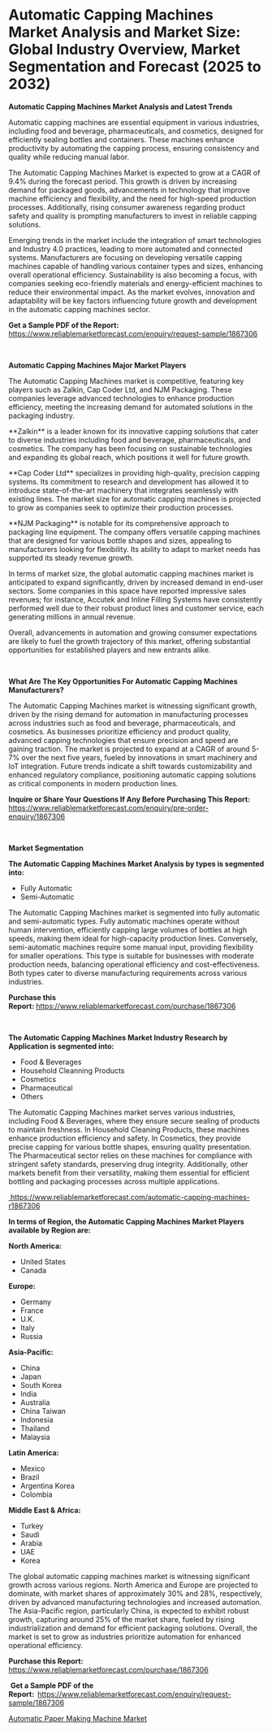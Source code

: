 <p><h1>Automatic Capping Machines Market Analysis and Market Size: Global Industry Overview, Market Segmentation and Forecast (2025 to 2032)</h1></p><p><strong>Automatic Capping Machines Market Analysis and Latest Trends</strong></p>
<p><p>Automatic capping machines are essential equipment in various industries, including food and beverage, pharmaceuticals, and cosmetics, designed for efficiently sealing bottles and containers. These machines enhance productivity by automating the capping process, ensuring consistency and quality while reducing manual labor.</p><p>The Automatic Capping Machines Market is expected to grow at a CAGR of 9.4% during the forecast period. This growth is driven by increasing demand for packaged goods, advancements in technology that improve machine efficiency and flexibility, and the need for high-speed production processes. Additionally, rising consumer awareness regarding product safety and quality is prompting manufacturers to invest in reliable capping solutions.</p><p>Emerging trends in the market include the integration of smart technologies and Industry 4.0 practices, leading to more automated and connected systems. Manufacturers are focusing on developing versatile capping machines capable of handling various container types and sizes, enhancing overall operational efficiency. Sustainability is also becoming a focus, with companies seeking eco-friendly materials and energy-efficient machines to reduce their environmental impact. As the market evolves, innovation and adaptability will be key factors influencing future growth and development in the automatic capping machines sector.</p></p>
<p><strong>Get a Sample PDF of the Report:&nbsp;</strong> <a href="https://www.reliablemarketforecast.com/enquiry/request-sample/1867306?utm_campaign=2320&utm_medium=2&utm_source=Github&utm_content=ia&utm_term=10042025&utm_id=automatic-capping-machines">https://www.reliablemarketforecast.com/enquiry/request-sample/1867306</a></p>
<p>&nbsp;</p>
<p><strong>Automatic Capping Machines Major Market Players</strong></p>
<p><p>The Automatic Capping Machines market is competitive, featuring key players such as Zalkin, Cap Coder Ltd, and NJM Packaging. These companies leverage advanced technologies to enhance production efficiency, meeting the increasing demand for automated solutions in the packaging industry.</p><p>**Zalkin** is a leader known for its innovative capping solutions that cater to diverse industries including food and beverage, pharmaceuticals, and cosmetics. The company has been focusing on sustainable technologies and expanding its global reach, which positions it well for future growth.</p><p>**Cap Coder Ltd** specializes in providing high-quality, precision capping systems. Its commitment to research and development has allowed it to introduce state-of-the-art machinery that integrates seamlessly with existing lines. The market size for automatic capping machines is projected to grow as companies seek to optimize their production processes.</p><p>**NJM Packaging** is notable for its comprehensive approach to packaging line equipment. The company offers versatile capping machines that are designed for various bottle shapes and sizes, appealing to manufacturers looking for flexibility. Its ability to adapt to market needs has supported its steady revenue growth.</p><p>In terms of market size, the global automatic capping machines market is anticipated to expand significantly, driven by increased demand in end-user sectors. Some companies in this space have reported impressive sales revenues; for instance, Accutek and Inline Filling Systems have consistently performed well due to their robust product lines and customer service, each generating millions in annual revenue.</p><p>Overall, advancements in automation and growing consumer expectations are likely to fuel the growth trajectory of this market, offering substantial opportunities for established players and new entrants alike.</p></p>
<p>&nbsp;</p>
<p><strong>What Are The Key Opportunities For Automatic Capping Machines Manufacturers?</strong></p>
<p><p>The Automatic Capping Machines market is witnessing significant growth, driven by the rising demand for automation in manufacturing processes across industries such as food and beverage, pharmaceuticals, and cosmetics. As businesses prioritize efficiency and product quality, advanced capping technologies that ensure precision and speed are gaining traction. The market is projected to expand at a CAGR of around 5-7% over the next five years, fueled by innovations in smart machinery and IoT integration. Future trends indicate a shift towards customizability and enhanced regulatory compliance, positioning automatic capping solutions as critical components in modern production lines.</p></p>
<p><strong>Inquire or Share Your Questions If Any Before Purchasing This Report:</strong> <a href="https://www.reliablemarketforecast.com/enquiry/pre-order-enquiry/1867306?utm_campaign=2320&utm_medium=2&utm_source=Github&utm_content=ia&utm_term=10042025&utm_id=automatic-capping-machines">https://www.reliablemarketforecast.com/enquiry/pre-order-enquiry/1867306</a></p>
<p>&nbsp;</p>
<p><strong>Market Segmentation</strong></p>
<p><strong>The Automatic Capping Machines Market Analysis by types is segmented into:</strong></p>
<p><ul><li>Fully Automatic</li><li>Semi-Automatic</li></ul></p>
<p><p>The Automatic Capping Machines market is segmented into fully automatic and semi-automatic types. Fully automatic machines operate without human intervention, efficiently capping large volumes of bottles at high speeds, making them ideal for high-capacity production lines. Conversely, semi-automatic machines require some manual input, providing flexibility for smaller operations. This type is suitable for businesses with moderate production needs, balancing operational efficiency and cost-effectiveness. Both types cater to diverse manufacturing requirements across various industries.</p></p>
<p><strong>Purchase this Report:&nbsp;</strong><a href="https://www.reliablemarketforecast.com/purchase/1867306?utm_campaign=2320&utm_medium=2&utm_source=Github&utm_content=ia&utm_term=10042025&utm_id=automatic-capping-machines">https://www.reliablemarketforecast.com/purchase/1867306</a></p>
<p>&nbsp;</p>
<p><strong>The Automatic Capping Machines Market Industry Research by Application is segmented into:</strong></p>
<p><ul><li>Food & Beverages</li><li>Household Cleanning Products</li><li>Cosmetics</li><li>Pharmaceutical</li><li>Others</li></ul></p>
<p><p>The Automatic Capping Machines market serves various industries, including Food & Beverages, where they ensure secure sealing of products to maintain freshness. In Household Cleaning Products, these machines enhance production efficiency and safety. In Cosmetics, they provide precise capping for various bottle shapes, ensuring quality presentation. The Pharmaceutical sector relies on these machines for compliance with stringent safety standards, preserving drug integrity. Additionally, other markets benefit from their versatility, making them essential for efficient bottling and packaging processes across multiple applications.</p></p>
<p><a href="https://www.reliablemarketforecast.com/automatic-capping-machines-r1867306?utm_campaign=2320&utm_medium=2&utm_source=Github&utm_content=ia&utm_term=10042025&utm_id=automatic-capping-machines">&nbsp;https://www.reliablemarketforecast.com/automatic-capping-machines-r1867306</a></p>
<p><strong>In terms of Region, the Automatic Capping Machines Market Players available by Region are:</strong></p>
<p>
    <p> <strong> North America: </strong>
        <ul>
            <li>United States</li>
            <li>Canada</li>
        </ul>
        </p> 
    <p> <strong> Europe: </strong>
        <ul>
            <li>Germany</li>
            <li>France</li>
            <li>U.K.</li>
            <li>Italy</li>
            <li>Russia</li>
        </ul>
        </p> 
    <p> <strong> Asia-Pacific: </strong>
        <ul>
            <li>China</li>
            <li>Japan</li>
            <li>South Korea</li>
            <li>India</li>
            <li>Australia</li>
            <li>China Taiwan</li>
            <li>Indonesia</li>
            <li>Thailand</li>
            <li>Malaysia</li>
        </ul>
        </p> 
    <p> <strong> Latin America: </strong>
        <ul>
            <li>Mexico</li>
            <li>Brazil</li>
            <li>Argentina Korea</li>
            <li>Colombia</li>
        </ul>
        </p> 
    <p> <strong> Middle East & Africa: </strong>
        <ul>
            <li>Turkey</li>
            <li>Saudi</li>
            <li>Arabia</li>
            <li>UAE</li>
            <li>Korea</li>
        </ul>
    </p>
    </p>
<p><p>The global automatic capping machines market is witnessing significant growth across various regions. North America and Europe are projected to dominate, with market shares of approximately 30% and 28%, respectively, driven by advanced manufacturing technologies and increased automation. The Asia-Pacific region, particularly China, is expected to exhibit robust growth, capturing around 25% of the market share, fueled by rising industrialization and demand for efficient packaging solutions. Overall, the market is set to grow as industries prioritize automation for enhanced operational efficiency.</p></p>
<p><strong>Purchase this Report: </strong><a href="https://www.reliablemarketforecast.com/purchase/1867306?utm_campaign=2320&utm_medium=2&utm_source=Github&utm_content=ia&utm_term=10042025&utm_id=automatic-capping-machines">https://www.reliablemarketforecast.com/purchase/1867306</a></p>
<p>&nbsp;<strong>Get a Sample PDF of the Report:&nbsp;&nbsp;</strong><a href="https://www.reliablemarketforecast.com/enquiry/request-sample/1867306?utm_campaign=2320&utm_medium=2&utm_source=Github&utm_content=ia&utm_term=10042025&utm_id=automatic-capping-machines">https://www.reliablemarketforecast.com/enquiry/request-sample/1867306</a></p>
<p><strong></strong></p>
<p><p><a href="https://github.com/bettysbozer/Market-Research-Report-List-1/blob/main/automatic-paper-making-machine-market.md?utm_campaign=2320&utm_medium=2&utm_source=Github&utm_content=ia&utm_term=10042025&utm_id=automatic-capping-machines">Automatic Paper Making Machine Market</a></p></p>